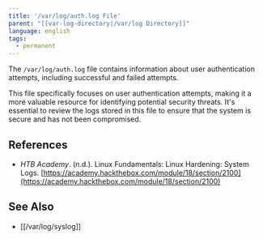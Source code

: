 ```yaml
---
title: '/var/log/auth.log File'
parent: "[[var-log-directory|/var/log Directory]]"
language: english
tags:
  - permanent
---
```



The `/var/log/auth.log` file contains information about user authentication attempts, including successful and failed attempts.

This file specifically focuses on user authentication attempts, making it a more valuable resource for identifying potential security threats. It's essential to review the logs stored in this file to ensure that the system is secure and has not been compromised.

## References

- _HTB Academy_. (n.d.). <span class="reference-title">Linux Fundamentals: Linux Hardening: System Logs</span>. [https://academy.hackthebox.com/module/18/section/2100](https://academy.hackthebox.com/module/18/section/2100)

## See Also

- [[/var/log/syslog]]
